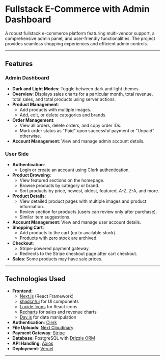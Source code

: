 # Fullstack E-Commerce with Admin Dashboard

A robust fullstack e-commerce platform featuring multi-vendor support, a comprehensive admin panel, and user-friendly functionalities. The project provides seamless shopping experiences and efficient admin controls.

---

## Features

### **Admin Dashboard**
- **Dark and Light Modes**: Toggle between dark and light themes.
- **Overview**: Displays sales charts for a particular month, total revenue, total sales, and total products using server actions.
- **Product Management**:
  - Add products with multiple images.
  - Add, edit, or delete categories and brands.
- **Order Management**:
  - View all orders, delete orders, and copy order IDs.
  - Mark order status as "Paid" upon successful payment or "Unpaid" otherwise.
- **Account Management**: View and manage admin account details.

### **User Side**
- **Authentication**: 
  - Login or create an account using Clerk authentication.
- **Product Browsing**:
  - View featured sections on the homepage.
  - Browse products by category or brand.
  - Sort products by price, newest, oldest, featured, A-Z, Z-A, and more.
- **Product Details**:
  - View detailed product pages with multiple images and product information.
  - Review section for products (users can review only after purchase).
  - Similar item suggestions.
- **Account Management**: View and manage user account details.
- **Shopping Cart**:
  - Add products to the cart (up to available stock).
  - Products with zero stock are archived.
- **Checkout**:
  - Stripe-powered payment gateway.
  - Redirects to the Stripe checkout page after cart checkout.
- **Sales**: Some products may have sale prices.

---

## Technologies Used

- **Frontend**: 
  - [Next.js](https://nextjs.org/) (React Framework)
  - [shadcn/ui](https://shadcn.dev/) for UI components
  - [Lucide Icons](https://lucide.dev/) for React icons
  - [Recharts](https://recharts.org/) for sales and revenue charts
  - [Day.js](https://day.js.org/) for date manipulation
- **Authentication**: [Clerk](https://clerk.dev/)
- **File Uploads**: [Next Cloudinary](https://next-cloudinary.dev/)
- **Payment Gateway**: [Stripe](https://stripe.com/)
- **Database**: PostgreSQL with [Drizzle ORM](https://orm.drizzle.team/)
- **API Handling**: [Axios](https://axios-http.com/)
- **Deployment**: [Vercel](https://vercel.com/)

---

